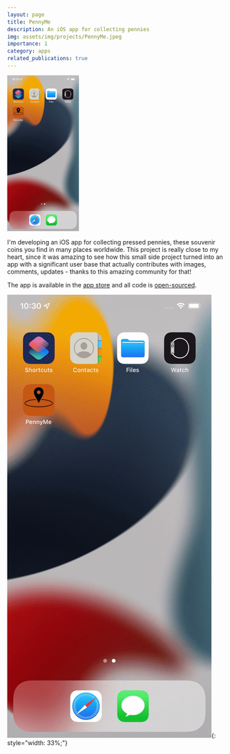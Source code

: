 ```yaml
---
layout: page
title: PennyMe
description: An iOS app for collecting pennies
img: assets/img/projects/PennyMe.jpeg
importance: 1
category: apps
related_publications: true
---
```


<img src="../assets/video/pennyme_screenshot_video.gif" alt="PennyMe Screenshot Video" style="width: 33%;">


I'm developing an iOS app for collecting pressed pennies, these souvenir coins you find in many places worldwide. This project is really close to my heart, since it was amazing to see how this small side project turned into an app with a significant user base that actually contributes with images, comments, updates - thanks to this amazing community for that! 

The app is available in the [app store](https://apps.apple.com/gb/app/pennylocator/id1635027001?platform=iphone) and all code is [open-sourced](https://github.com/jannisborn/PennyMe).

![PennyMe Screenshot Video](../assets/video/pennyme_screenshot_video.gif){: style="width: 33%;"}
